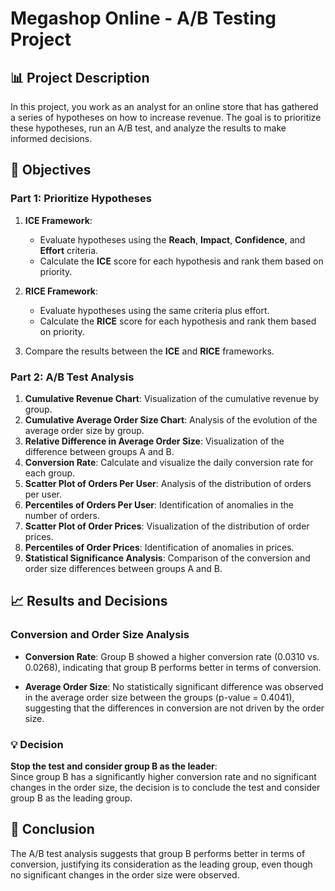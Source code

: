 # Megashop Online - A/B Testing Project

## 📊 Project Description

In this project, you work as an analyst for an online store that has gathered a series of hypotheses on how to increase revenue. The goal is to prioritize these hypotheses, run an A/B test, and analyze the results to make informed decisions.

## 🎯 Objectives

### Part 1: Prioritize Hypotheses

1. **ICE Framework**:
   - Evaluate hypotheses using the **Reach**, **Impact**, **Confidence**, and **Effort** criteria.
   - Calculate the **ICE** score for each hypothesis and rank them based on priority.

2. **RICE Framework**:
   - Evaluate hypotheses using the same criteria plus effort.
   - Calculate the **RICE** score for each hypothesis and rank them based on priority.

3. Compare the results between the **ICE** and **RICE** frameworks.

### Part 2: A/B Test Analysis

1. **Cumulative Revenue Chart**: Visualization of the cumulative revenue by group.
2. **Cumulative Average Order Size Chart**: Analysis of the evolution of the average order size by group.
3. **Relative Difference in Average Order Size**: Visualization of the difference between groups A and B.
4. **Conversion Rate**: Calculate and visualize the daily conversion rate for each group.
5. **Scatter Plot of Orders Per User**: Analysis of the distribution of orders per user.
6. **Percentiles of Orders Per User**: Identification of anomalies in the number of orders.
7. **Scatter Plot of Order Prices**: Visualization of the distribution of order prices.
8. **Percentiles of Order Prices**: Identification of anomalies in prices.
9. **Statistical Significance Analysis**: Comparison of the conversion and order size differences between groups A and B.

## 📈 Results and Decisions

### Conversion and Order Size Analysis

- **Conversion Rate**: Group B showed a higher conversion rate (0.0310 vs. 0.0268), indicating that group B performs better in terms of conversion.

- **Average Order Size**: No statistically significant difference was observed in the average order size between the groups (p-value = 0.4041), suggesting that the differences in conversion are not driven by the order size.

### 💡 Decision

**Stop the test and consider group B as the leader**:  
Since group B has a significantly higher conversion rate and no significant changes in the order size, the decision is to conclude the test and consider group B as the leading group.

## 🏁 Conclusion

The A/B test analysis suggests that group B performs better in terms of conversion, justifying its consideration as the leading group, even though no significant changes in the order size were observed.
